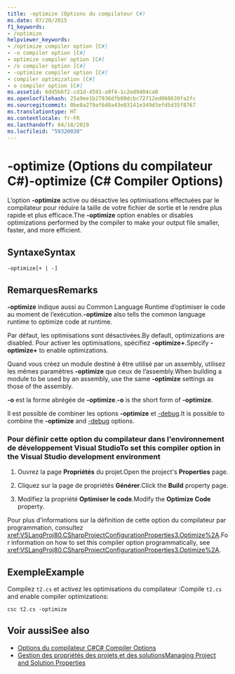 ```yaml
---
title: -optimize (Options du compilateur C#)
ms.date: 07/20/2015
f1_keywords:
- /optimize
helpviewer_keywords:
- /optimize compiler option [C#]
- -o compiler option [C#]
- optimize compiler option [C#]
- /o compiler option [C#]
- -optimize compiler option [C#]
- compiler optimization [C#]
- o compiler option [C#]
ms.assetid: 6dd5b6f2-cd1d-4593-a9f4-1c2ed9404ca0
ms.openlocfilehash: 25a9ee1b27836dfb00dcbc72712ed068639fa2fc
ms.sourcegitcommit: 0be8a279af6d8a43e03141e349d3efd5d35f8767
ms.translationtype: HT
ms.contentlocale: fr-FR
ms.lasthandoff: 04/18/2019
ms.locfileid: "59320030"
---
```

# <a name="-optimize-c-compiler-options"></a><span data-ttu-id="c620d-102">-optimize (Options du compilateur C#)</span><span class="sxs-lookup"><span data-stu-id="c620d-102">-optimize (C# Compiler Options)</span></span>
<span data-ttu-id="c620d-103">L’option **-optimize** active ou désactive les optimisations effectuées par le compilateur pour réduire la taille de votre fichier de sortie et le rendre plus rapide et plus efficace.</span><span class="sxs-lookup"><span data-stu-id="c620d-103">The **-optimize** option enables or disables optimizations performed by the compiler to make your output file smaller, faster, and more efficient.</span></span>  
  
## <a name="syntax"></a><span data-ttu-id="c620d-104">Syntaxe</span><span class="sxs-lookup"><span data-stu-id="c620d-104">Syntax</span></span>  
  
```console  
-optimize[+ | -]  
```  
  
## <a name="remarks"></a><span data-ttu-id="c620d-105">Remarques</span><span class="sxs-lookup"><span data-stu-id="c620d-105">Remarks</span></span>  
 <span data-ttu-id="c620d-106">**-optimize** indique aussi au Common Language Runtime d’optimiser le code au moment de l’exécution.</span><span class="sxs-lookup"><span data-stu-id="c620d-106">**-optimize** also tells the common language runtime to optimize code at runtime.</span></span>  
  
 <span data-ttu-id="c620d-107">Par défaut, les optimisations sont désactivées.</span><span class="sxs-lookup"><span data-stu-id="c620d-107">By default, optimizations are disabled.</span></span> <span data-ttu-id="c620d-108">Pour activer les optimisations, spécifiez **-optimize+**.</span><span class="sxs-lookup"><span data-stu-id="c620d-108">Specify **-optimize+** to enable optimizations.</span></span>  
  
 <span data-ttu-id="c620d-109">Quand vous créez un module destiné à être utilisé par un assembly, utilisez les mêmes paramètres **-optimize** que ceux de l’assembly.</span><span class="sxs-lookup"><span data-stu-id="c620d-109">When building a module to be used by an assembly, use the same **-optimize** settings as those of the assembly.</span></span>  
  
 <span data-ttu-id="c620d-110">**-o** est la forme abrégée de **-optimize**.</span><span class="sxs-lookup"><span data-stu-id="c620d-110">**-o** is the short form of **-optimize**.</span></span>  
  
 <span data-ttu-id="c620d-111">Il est possible de combiner les options **-optimize** et [-debug](../../../csharp/language-reference/compiler-options/debug-compiler-option.md).</span><span class="sxs-lookup"><span data-stu-id="c620d-111">It is possible to combine the **-optimize** and [-debug](../../../csharp/language-reference/compiler-options/debug-compiler-option.md) options.</span></span>  
  
### <a name="to-set-this-compiler-option-in-the-visual-studio-development-environment"></a><span data-ttu-id="c620d-112">Pour définir cette option du compilateur dans l'environnement de développement Visual Studio</span><span class="sxs-lookup"><span data-stu-id="c620d-112">To set this compiler option in the Visual Studio development environment</span></span>  
  
1. <span data-ttu-id="c620d-113">Ouvrez la page **Propriétés** du projet.</span><span class="sxs-lookup"><span data-stu-id="c620d-113">Open the project's **Properties** page.</span></span>  
  
2. <span data-ttu-id="c620d-114">Cliquez sur la page de propriétés **Générer**.</span><span class="sxs-lookup"><span data-stu-id="c620d-114">Click the **Build** property page.</span></span>  
  
3. <span data-ttu-id="c620d-115">Modifiez la propriété **Optimiser le code**.</span><span class="sxs-lookup"><span data-stu-id="c620d-115">Modify the **Optimize Code** property.</span></span>  
  
 <span data-ttu-id="c620d-116">Pour plus d’informations sur la définition de cette option du compilateur par programmation, consultez <xref:VSLangProj80.CSharpProjectConfigurationProperties3.Optimize%2A>.</span><span class="sxs-lookup"><span data-stu-id="c620d-116">For information on how to set this compiler option programmatically, see <xref:VSLangProj80.CSharpProjectConfigurationProperties3.Optimize%2A>.</span></span>  
  
## <a name="example"></a><span data-ttu-id="c620d-117">Exemple</span><span class="sxs-lookup"><span data-stu-id="c620d-117">Example</span></span>  
 <span data-ttu-id="c620d-118">Compilez `t2.cs` et activez les optimisations du compilateur :</span><span class="sxs-lookup"><span data-stu-id="c620d-118">Compile `t2.cs` and enable compiler optimizations:</span></span>  
  
```console  
csc t2.cs -optimize  
```  
  
## <a name="see-also"></a><span data-ttu-id="c620d-119">Voir aussi</span><span class="sxs-lookup"><span data-stu-id="c620d-119">See also</span></span>

- [<span data-ttu-id="c620d-120">Options du compilateur C#</span><span class="sxs-lookup"><span data-stu-id="c620d-120">C# Compiler Options</span></span>](../../../csharp/language-reference/compiler-options/index.md)
- [<span data-ttu-id="c620d-121">Gestion des propriétés des projets et des solutions</span><span class="sxs-lookup"><span data-stu-id="c620d-121">Managing Project and Solution Properties</span></span>](/visualstudio/ide/managing-project-and-solution-properties)
